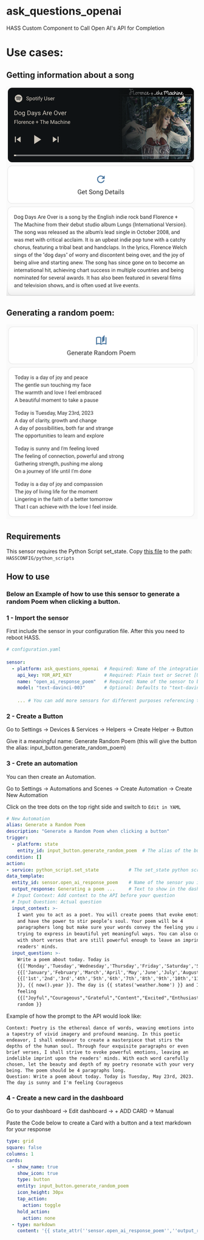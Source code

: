 # ask_questions_openai
HASS Custom Component to Call Open AI's API for Completion

# Use cases:

## Getting information about a song
![Get song details](misc/song_details.png)

## Generating a random poem:
![Generated Poem](misc/generated_poem.png)


## Requirements
This sensor requires the Python Script set_state. Copy [this file](python_scripts/set_state.py) to the path: `HASSCONFIG/python_scripts`


## How to use
### Below an Example of how to use this sensor to generate a random Poem when clicking a button.

### 1 - Import the sensor
First include the sensor in your configuration file. After this you need to reboot HASS.
```yaml
# configuration.yaml

sensor:
  - platform: ask_questions_openai  # Required: Name of the integration [Don't change this]
    api_key: YOR_API_KEY            # Required: Plain text or Secret [Update with your API key]
    name: "open_ai_response_poem"   # Required: Name of the sensor to be used within HASS [Update with a meaningful name]
    model: "text-davinci-003"       # Optional: Defaults to "text-davinci-003" [Update with other models if desired]
    
    ... # You can add more sensors for different purposes referencing the same platform, giving it a different "name"
```

### 2 - Create a Button
Go to Settings -> Devices & Services -> Helpers -> Create Helper -> Button

Give it a meaningful name: Generate Random Poem (this will give the button the alias: input_button.generate_random_poem)


### 3 - Crete an automation
You can then create an Automation.

Go to Settings -> Automations and Scenes -> Create Automation -> Create New Automation

Click on the tree dots on the top right side and switch to `Edit in YAML`

```yaml
# New Automation
alias: Generate a Random Poem
description: "Generate a Random Poem when clicking a button"
trigger:
  - platform: state
    entity_id: input_button.generate_random_poem  # The alias of the button you created
condition: []
action:
- service: python_script.set_state           # The set_state python script is required for this sensor to work
data_template:
  entity_id: sensor.open_ai_response_poem    # Name of the sensor you imported in the configuration.yaml file
  output_response: Generating a poem ...     # Text to show in the dashboard while it is waiting for a response
  # Input Context: Add context to the API before your question
  # Input Question: Actual question
  input_context: >-
    I want you to act as a poet. You will create poems that evoke emotions
    and have the power to stir people’s soul. Your poem will be 4
    paragraphers long but make sure your words convey the feeling you are
    trying to express in beautiful yet meaningful ways. You can also come up
    with short verses that are still powerful enough to leave an imprint in
    readers' minds.
  input_question: >-
    Write a poem about today. Today is
    {{['Monday','Tuesday','Wednesday','Thursday','Friday','Saturday','Sunday'][now().weekday()]}},
    {{['January','February','March','April','May','June','July','August','September','October','November','December'][now().month-1]}}
    {{['1st','2nd','3rd','4th','5th','6th','7th','8th','9th','10th','11th','12th','13th','14th','15th','16th','17th','18th','19th','20th','21st','22nd','23rd','24th','25th','26th','27th','28th','29th','30th','31st'][now().day-1]
    }}, {{ now().year }}. The day is {{ states('weather.home') }} and I'm
    feeling
    {{["Joyful","Courageous","Grateful","Content","Excited","Enthusiastic","Serene","Inspired","Motivated","Curious","Fulfilled","Loved"]|
    random }}
```

Example of how the prompt to the API would look like:

    Context: Poetry is the ethereal dance of words, weaving emotions into a tapestry of vivid imagery and profound meaning. In this poetic endeavor, I shall endeavor to create a masterpiece that stirs the depths of the human soul. Through four exquisite paragraphs or even brief verses, I shall strive to evoke powerful emotions, leaving an indelible imprint upon the readers' minds. With each word carefully chosen, let the beauty and depth of my poetry resonate with your very being. The poem should be 4 paragraphs long.
    Question: Write a poem about today. Today is Tuesday, May 23rd, 2023. The day is sunny and I'm feeling Courageous

### 4 - Create a new card in the dashboard
Go to your dashboard -> Edit dashboard -> + ADD CARD -> Manual

Paste the Code below to create a Card with a button and a text markdown for your response

```yaml
type: grid
square: false
columns: 1
cards:
  - show_name: true
    show_icon: true
    type: button
    entity: input_button.generate_random_poem
    icon_height: 30px
    tap_action:
      action: toggle
    hold_action:
      action: none
  - type: markdown
    content: '{{ state_attr(''sensor.open_ai_response_poem'',''output_response'') }}'

```